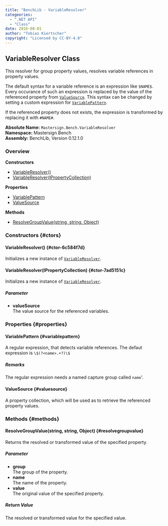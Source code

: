 ```yaml
---
title: "BenchLib - VariableResolver"
categeories:
  - ".NET API"
  - "Class"
date: 2016-08-01
author: "Tobias Kiertscher"
copyright: "Licensed by CC-BY-4.0"
---
```


## VariableResolver Class
This resolver for group property values, resolves variable references in property values. 

The default syntax for a variable reference is an expression like `$NAME$`. Every occurance of such an expression is replaced by the value of the referenced property from  [`ValueSource`](/clr-api/mastersign-bench-variableresolver/#valuesource). This syntax can be changed by setting a custom expression for  [`VariablePattern`](/clr-api/mastersign-bench-variableresolver/#variablepattern). 

If the referenced property does not exists, the expression is transformed by replacing it with `#NAME#`. 



**Absolute Name:** `Mastersign.Bench.VariableResolver`  
**Namespace:** Mastersign.Bench  
**Assembly:** BenchLib, Version 0.12.1.0



### Overview
**Constructors**

* [VariableResolver()](#ctor-6c584f7d)
* [VariableResolver(IPropertyCollection)](#ctor-7ad5151c)

**Properties**

* [VariablePattern](#variablepattern)
* [ValueSource](#valuesource)

**Methods**

* [ResolveGroupValue(string, string, Object)](#resolvegroupvalue)

### Constructors {#ctors}

#### VariableResolver() {#ctor-6c584f7d}
Initializes a new instance of  [`VariableResolver`](/clr-api/mastersign-bench-variableresolver/). 

#### VariableResolver(IPropertyCollection) {#ctor-7ad5151c}
Initializes a new instance of  [`VariableResolver`](/clr-api/mastersign-bench-variableresolver/). 

##### Parameter

* **valueSource**  
  The value source for the referenced variables.

### Properties {#properties}

#### VariablePattern {#variablepattern}
A regular expression, that detects variable references. The defaut expression is `\$(?<name>.+?)\$`

##### Remarks
The regular expression needs a named capture group called `name`'. 

#### ValueSource {#valuesource}
A property collection, which will be used as to retrieve the referenced property values. 

### Methods {#methods}

#### ResolveGroupValue(string, string, Object) {#resolvegroupvalue}
Returns the resolved or transformed value of the specified property. 

##### Parameter

* **group**  
  The group of the property.
* **name**  
  The name of the property.
* **value**  
  The original value of the specified property.

##### Return Value
The resolved or transformed value for the specified value.

